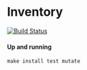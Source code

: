 # Inventory

[![Build Status](https://github.com/RailsEventStore/cqrs-es-sample-with-res/workflows/inventory/badge.svg)](https://github.com/RailsEventStore/cqrs-es-sample-with-res/actions/workflows/inventory.yml)

#### Up and running

```
make install test mutate
```
